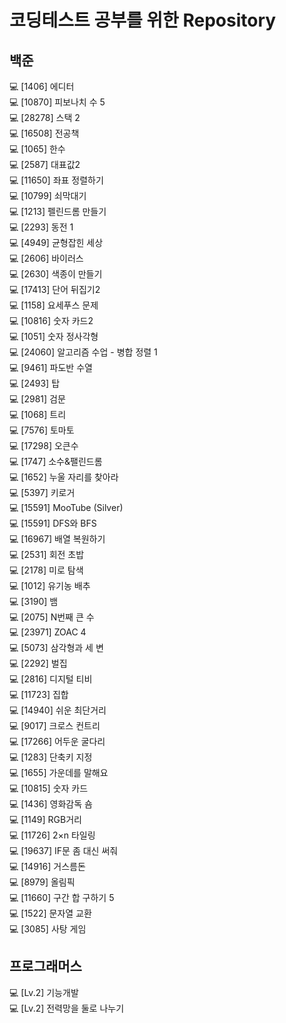 # 코딩테스트 공부를 위한 Repository

## 백준
💻 [1406] 에디터 <br>
💻 [10870] 피보나치 수 5 <br>
💻 [28278] 스택 2 <br>
💻 [16508] 전공책 <br>
💻 [1065]  한수 <br>
💻 [2587]  대표값2 <br>
💻 [11650]  좌표 정렬하기 <br>
💻 [10799]  쇠막대기 <br>
💻 [1213]  펠린드롬 만들기 <br>
💻 [2293]  동전 1 <br>
💻 [4949]  균형잡힌 세상<br>
💻 [2606]  바이러스<br>
💻 [2630]  색종이 만들기<br>
💻 [17413]  단어 뒤집기2<br>
💻 [1158]  요세푸스 문제<br>
💻 [10816]  숫자 카드2<br>
💻 [1051]  숫자 정사각형<br>
💻 [24060]  알고리즘 수업 - 병합 정렬 1<br>
💻 [9461]  파도반 수열<br>
💻 [2493]  탑<br>
💻 [2981]  검문<br>
💻 [1068]  트리<br>
💻 [7576]  토마토<br>
💻 [17298]  오큰수<br>
💻 [1747]  소수&팰린드롬<br>
💻 [1652]  누울 자리를 찾아라<br>
💻 [5397]  키로거<br>
💻 [15591]  MooTube (Silver)<br>
💻 [15591]  DFS와 BFS<br>
💻 [16967]  배열 복원하기<br>
💻 [2531]  회전 초밥<br>
💻 [2178]  미로 탐색<br>
💻 [1012]  유기농 배추<br>
💻 [3190]  뱀<br>
💻 [2075]  N번째 큰 수<br>
💻 [23971]  ZOAC 4<br>
💻 [5073]  삼각형과 세 변<br>
💻 [2292]  벌집<br>
💻 [2816]  디지털 티비<br>
💻 [11723]  집합<br>
💻 [14940]  쉬운 최단거리<br>
💻 [9017]  크로스 컨트리<br>
💻 [17266]  어두운 굴다리<br>
💻 [1283]  단축키 지정<br>
💻 [1655]  가운데를 말해요<br>
💻 [10815]  숫자 카드<br>
💻 [1436]  영화감독 숌<br>
💻 [1149]  RGB거리<br>
💻 [11726]  2×n 타일링<br>
💻 [19637]  IF문 좀 대신 써줘<br>
💻 [14916]  거스름돈<br>
💻 [8979]  올림픽<br>
💻 [11660]  구간 합 구하기 5<br>
💻 [1522]  문자열 교환<br>
💻 [3085]  사탕 게임<br>

## 프로그래머스
💻 [Lv.2] 기능개발 <br>
💻 [Lv.2] 전력망을 둘로 나누기 <br>
